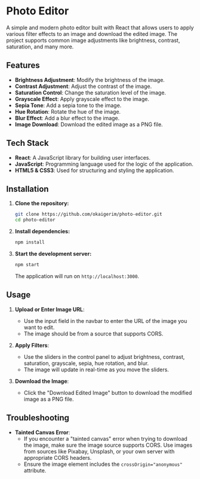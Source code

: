 # Photo Editor

A simple and modern photo editor built with React that allows users to apply various filter effects to an image and download the edited image. The project supports common image adjustments like brightness, contrast, saturation, and many more.

## Features

- **Brightness Adjustment**: Modify the brightness of the image.
- **Contrast Adjustment**: Adjust the contrast of the image.
- **Saturation Control**: Change the saturation level of the image.
- **Grayscale Effect**: Apply grayscale effect to the image.
- **Sepia Tone**: Add a sepia tone to the image.
- **Hue Rotation**: Rotate the hue of the image.
- **Blur Effect**: Add a blur effect to the image.
- **Image Download**: Download the edited image as a PNG file.

## Tech Stack

- **React**: A JavaScript library for building user interfaces.
- **JavaScript**: Programming language used for the logic of the application.
- **HTML5 & CSS3**: Used for structuring and styling the application.

## Installation

1. **Clone the repository:**

    ```bash
    git clone https://github.com/okaigerim/photo-editor.git
    cd photo-editor
    ```

2. **Install dependencies:**

    ```bash
    npm install
    ```

3. **Start the development server:**

    ```bash
    npm start
    ```

    The application will run on `http://localhost:3000`.

## Usage

1. **Upload or Enter Image URL**: 
   - Use the input field in the navbar to enter the URL of the image you want to edit.
   - The image should be from a source that supports CORS.

2. **Apply Filters**: 
   - Use the sliders in the control panel to adjust brightness, contrast, saturation, grayscale, sepia, hue rotation, and blur.
   - The image will update in real-time as you move the sliders.

3. **Download the Image**: 
   - Click the "Download Edited Image" button to download the modified image as a PNG file.

## Troubleshooting

- **Tainted Canvas Error**: 
  - If you encounter a "tainted canvas" error when trying to download the image, make sure the image source supports CORS. Use images from sources like Pixabay, Unsplash, or your own server with appropriate CORS headers.
  - Ensure the image element includes the `crossOrigin="anonymous"` attribute.
